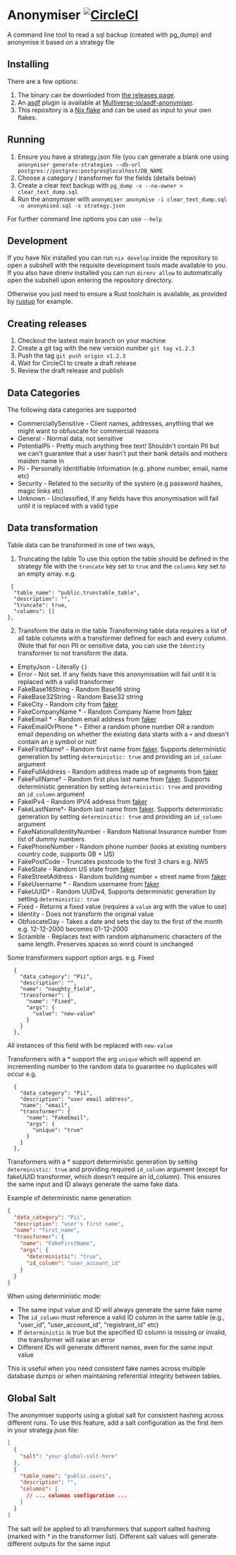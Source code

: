# Anonymiser [![CircleCI](https://dl.circleci.com/status-badge/img/gh/Multiverse-io/anonymiser/tree/main.svg?style=svg)](https://circleci.com/gh/Multiverse-io/anonymiser/tree/main)

A command line tool to read a sql backup (created with pg_dump) and anonymise it based on a strategy file

## Installing
There are a few options:

1. The binary can be downloded from [the releases page](https://github.com/Multiverse-io/anonymiser/releases).
2. An [asdf](https://github.com/asdf-vm/asdf) plugin is available at [Multiverse-io/asdf-anonymiser](https://github.com/Multiverse-io/asdf-anonymiser).
3. This repository is a [Nix flake](https://nix.dev/concepts/flakes) and can be used as input to your own flakes.

## Running
1. Ensure you have a strategy.json file (you can generate a blank one using `anonymiser generate-strategies --db-url postgres://postgres:postgres@localhost/DB_NAME`
2. Choose a category / transformer for the fields (details below)
3. Create a clear text backup with `pg_dump -x --no-owner > clear_text_dump.sql`
4. Run the anonymiser with `anonymiser anonymise -i clear_text_dump.sql -o anonymised.sql -s strategy.json`

For further command line options you can use `--help`

## Development

If you have Nix installed you can run `nix develop` inside the repository to open a subshell with the requisite development tools made available to you.
If you also have direnv installed you can run `direnv allow` to automatically open the subshell upon entering the repository directory.

Otherwise you just need to ensure a Rust toolchain is available, as provided by [rustup](https://www.rust-lang.org/tools/install) for example.

## Creating releases

1. Checkout the lastest main branch on your machine
2. Create a git tag with the new version number `git tag v1.2.3`
3. Push the tag `git push origin v1.2.3`
4. Wait for CircleCI to create a draft release
5. Review the draft release and publish


## Data Categories

The following data categories are supported

- CommerciallySensitive - Client names, addresses, anything that we might want to obfuscate for commercial reasons
- General - Normal data, not sensitive
- PotentialPii - Pretty much anything free text! Shouldn't contain PII but we can't guarantee that a user hasn't put their bank details and mothers maiden name in
- Pii - Personally Identifiable Information (e.g. phone number, email, name etc)
- Security - Related to the security of the system (e.g password hashes, magic links etc)
- Unknown - Unclassified, If any fields have this anonymisation will fail until it is replaced with a valid type


## Data transformation

Table data can be transformed in one of two ways,
1. Truncating the table
To use this option the table should be defined in the strategy file with the `truncate` key set to `true` and the `columns` key set to an empty array. e.g.
  ```
   {
    "table_name": "public.trunctable_table",
    "description": "",
    "truncate": true,
    "columns": []
  },
  ```

2. Transform the data in the table
Transforming table data requires a list of all table columns with a transformer defined for each and every column. (Note that for non PII or sensitive data, you can use the `Identity` transformer to not transform the data.

- EmptyJson - Literally `{}`
- Error - Not set. If any fields have this anonymisation will fail until it is replaced with a valid transformer
- FakeBase16String - Random Base16 string
- FakeBase32String - Random Base32 string
- FakeCity - Random city from [faker](https://github.com/cksac/fake-rs)
- FakeCompanyName * - Random Company Name from [faker](https://github.com/cksac/fake-rs)
- FakeEmail * - Random email address from [faker](https://github.com/cksac/fake-rs)
- FakeEmailOrPhone * - Either a random phone number OR a random email depending on whether the existing data starts with a `+` and doesn't contain an `@` symbol or not!
- FakeFirstName† - Random first name from [faker](https://github.com/cksac/fake-rs). Supports deterministic generation by setting `deterministic: true` and providing an `id_column` argument
- FakeFullAddress - Random address made up of segments from [faker](https://github.com/cksac/fake-rs)
- FakeFullName† - Random first plus last name from [faker](https://github.com/cksac/fake-rs). Supports deterministic generation by setting `deterministic: true` and providing an `id_column` argument
- FakeIPv4 - Random IPV4 address from [faker](https://github.com/cksac/fake-rs)
- FakeLastName†- Random last name from [faker](https://github.com/cksac/fake-rs). Supports deterministic generation by setting `deterministic: true` and providing an `id_column` argument
- FakeNationalIdentityNumber - Random National Insurance number from list of dummy numbers
- FakePhoneNumber - Random phone number (looks at existing numbers country code, supports GB + US)
- FakePostCode - Truncates postcode to the first 3 chars e.g. NW5
- FakeState - Random US state from [faker](https://github.com/cksac/fake-rs)
- FakeStreetAddress - Random building number + street name from [faker](https://github.com/cksac/fake-rs)
- FakeUsername * - Random username from [faker](https://github.com/cksac/fake-rs)
- FakeUUID† - Random UUIDv4, Supports deterministic generation by setting `deterministic: true`
- Fixed - Returns a fixed value (requires a `value` arg with the value to use)
- Identity - Does not transform the original value
- ObfuscateDay - Takes a date and sets the day to the first of the month e.g. 12-12-2000 becomes 01-12-2000
- Scramble - Replaces text with random alphanumeric characters of the same length. Preserves spaces so word count is unchanged


Some transformers support option args. e.g. Fixed

```
  {
    "data_category": "Pii",
    "description": "",
    "name": "naughty_field",
    "transformer": {
      "name": "Fixed",
      "args": {
        "value": "new-value"
      }
    }
  },
```

All instances of this field with be replaced with `new-value`

Transformers with a * support the arg `unique` which will append an incrementing number to the random data to guarantee no duplicates will occur e.g.

```
  {
    "data_category": "Pii",
    "description": "user email address",
    "name": "email",
    "transformer": {
      "name": "FakeEmail",
      "args": {
        "unique": "true"
      }
    }
  },
```

Transformers with a † support deterministic generation by setting `deterministic: true` and providing required `id_column` argument (except for fakeUUID transformer, which doesn't require an id_column). This ensures the same input and ID always generate the same fake data.

Example of deterministic name generation:
```json
{
  "data_category": "Pii",
  "description": "user's first name",
  "name": "first_name",
  "transformer": {
    "name": "FakeFirstName",
    "args": {
      "deterministic": "true",
      "id_column": "user_account_id"
    }
  }
}
```

When using deterministic mode:
- The same input value and ID will always generate the same fake name
- The `id_column` must reference a valid ID column in the same table (e.g., "user_id", "user_account_id", "registrant_id" etc)
- If `deterministic` is true but the specified ID column is missing or invalid, the transformer will raise an error
- Different IDs will generate different names, even for the same input value

This is useful when you need consistent fake names across multiple database dumps or when maintaining referential integrity between tables.

## Global Salt

The anonymiser supports using a global salt for consistent hashing across different runs. To use this feature, add a salt configuration as the first item in your strategy.json file:

```json
[
  {
    "salt": "your-global-salt-here"
  },
  {
    "table_name": "public.users",
    "description": "",
    "columns": [
      // ... columns configuration ...
    ]
  }
]
```

The salt will be applied to all transformers that support salted hashing (marked with † in the transformer list). Different salt values will generate different outputs for the same input